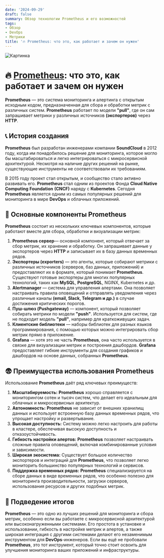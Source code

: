 ```yaml
---
date: '2024-09-29'
draft: false
summary: Обзор технологии Prometheus и его возможностей
tags:
- Обзор
- DevOps
- Метрики
title: '🔥 Prometheus: что это, как работает и зачем он нужен'
---
```


![Картинка](https://adamanr.github.io/blog/images/posts/image_42.jpg)

# 🔥 [Prometheus](https://prometheus.io/): что это, как работает и зачем он нужен

**Prometheus** — это система мониторинга и алертинга с открытым исходным кодом, предназначенная для сбора и обработки метрик с различных систем. **Prometheus** работает по модели __"pull"__, где он сам запрашивает метрики у различных источников __(экспортеров)__ через **HTTP**.

## 📞 **История создания**
**Prometheus** был разработан инженерами компании **SoundCloud** в 2012 году, когда им понадобилось решение для мониторинга, которое могло бы масштабироваться и легко интегрироваться с микросервисной архитектурой. Несмотря на наличие других решений на рынке, существующие инструменты не соответствовали их требованиям.

В 2015 году проект стал открытым, и сообщество стало активно развивать его. **Prometheus** стал одним из проектов Фонда **Cloud Native Computing** **Foundation** **__(CNCF)__** наряду с **Kubernetes**. Сегодня **Prometheus** является одним из самых популярных решений для мониторинга в мире **DevOps** и облачных приложений.

## 🙁 Основные компоненты Prometheus
**Prometheus** состоит из нескольких ключевых компонентов, которые работают вместе для сбора, обработки и визуализации метрик:
1. **__Prometheus сервер__**— основной компонент, который отвечает за сбор метрик, их хранение и обработку. Он запрашивает данные у экспортеров через **HTTP** и записывает их в базу данных временных рядов.
2. **__Экспортеры (exporters)__** — это агенты, которые собирают метрики с различных источников (серверов, баз данных, приложений) и предоставляют их в формате, который понимает **Prometheus**. Существуют готовые экспортеры для многих популярных технологий, таких как **MySQL**, **PostgreSQL**, NGINX, Kubernetes и др.
3. **__Alertmanager__** — система для управления алертами. Она позволяет настраивать правила оповещений и отправлять уведомления через различные каналы __(**email**, **Slack**, **Telegram** и др.)__ в случае достижения критических порогов.
4. **__Пуш-шлюз (Pushgateway)__** — компонент, который позволяет собирать метрики по модели __"push"__. Используется для систем, где не подходит модель __"pull"__, например для краткоживущих задач.
5. **__Клиентские библиотеки__** — наборы библиотек для разных языков программирования, с помощью которых можно интегрировать сбор метрик прямо в приложение.
6. **__Grafana__** — хотя это не часть **Prometheus**, она часто используется в связке для визуализации метрик и построения дашбордов. **Grafana** предоставляет гибкие инструменты для создания графиков и дашбордов на основе данных, собранных **Prometheus**.

## 😨 Преимущества использования Prometheus
Использование **Prometheus** даёт ряд ключевых преимуществ:
1. **__Масштабируемость:__** **Prometheus** хорошо справляется с мониторингом сотен и тысяч систем, что делает его идеальным для облачных и микросервисных архитектур.
2. **__Автономность:__** **Prometheus** не зависит от внешних хранилищ данных и использует встроенную базу данных временных рядов, что упрощает настройку и развертывание.
3. **__Высокая доступность:__** Систему можно легко настроить для работы в кластере, обеспечивая высокую доступность и отказоустойчивость.
4. **__Гибкость настройки алертов:__** **Prometheus** позволяет настраивать сложные правила оповещений, включая комбинированные условия и зависимости.
5. **__Широкая экосистема:__** Существует большое количество экспортеров и интеграций для **Prometheus**, что позволяет легко мониторить большинство популярных технологий и сервисов.
6. **__Поддержка временных рядов:__** **Prometheus** специализируется на сборе данных в виде временных рядов, что особенно полезно для мониторинга производительности, загрузки серверов, использования ресурсов и других подобных метрик.

## 💃 Подведение итогов
**Prometheus** — это одно из лучших решений для мониторинга и сбора метрик, особенно если вы работаете с микросервисной архитектурой или высоконагруженными системами. Его простота в установке и использовании, гибкость в настройке метрик и алертов, а также широкая интеграция с другими системами делают его незаменимым инструментом для **DevOps**-инженеров. Если вы ещё не пробовали **Prometheus**, это тот инструмент, который точно стоит освоить для улучшения мониторинга ваших приложений и инфраструктуры.
